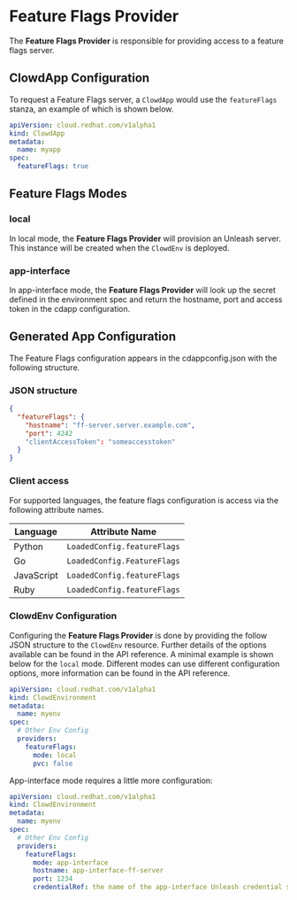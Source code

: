 # Feature Flags Provider

The **Feature Flags Provider** is responsible for providing access to a feature
flags server.

## ClowdApp Configuration

To request a Feature Flags server, a ``ClowdApp`` would use the `featureFlags`
stanza, an example of which is shown below.

```yaml
apiVersion: cloud.redhat.com/v1alpha1
kind: ClowdApp
metadata:
  name: myapp
spec:
  featureFlags: true
```

## Feature Flags Modes

### local

In local mode, the **Feature Flags Provider** will provision an Unleash server. This
instance will be created when the ``ClowdEnv`` is deployed.

### app-interface

In app-interface mode, the **Feature Flags Provider** will look up the secret defined in the
environment spec and return the hostname, port and access token in the cdapp configuration.

## Generated App Configuration

The Feature Flags configuration appears in the cdappconfig.json with the
following structure. 

### JSON structure

```json
{
  "featureFlags": {
    "hostname": "ff-server.server.example.com",
    "port": 4242
    "clientAccessToken": "someaccesstoken"
  }
}
```

### Client access

For supported languages, the feature flags configuration is access via the
following attribute names.

| Language   | Attribute Name               |
|------------|------------------------------|
| Python     | `LoadedConfig.featureFlags`  |
| Go         | `LoadedConfig.FeatureFlags`  |
| JavaScript | `LoadedConfig.featureFlags` |
| Ruby       | `LoadedConfig.featureFlags`  |



### ClowdEnv Configuration

Configuring the **Feature Flags Provider** is done by providing the follow JSON
structure to the ``ClowdEnv`` resource. Further details of the options
available can be found in the API reference. A minimal example is shown below
for the ``local`` mode. Different modes can use different configuration
options, more information can be found in the API reference.

```yaml
apiVersion: cloud.redhat.com/v1alpha1
kind: ClowdEnvironment
metadata:
  name: myenv
spec:
  # Other Env Config
  providers:
    featureFlags:
      mode: local
      pvc: false
```

App-interface mode requires a little more configuration:

```yaml
apiVersion: cloud.redhat.com/v1alpha1
kind: ClowdEnvironment
metadata:
  name: myenv
spec:
  # Other Env Config
  providers:
    featureFlags:
      mode: app-interface
      hostname: app-interface-ff-server
      port: 1234
      credentialRef: the name of the app-interface Unleash credential secret
```

